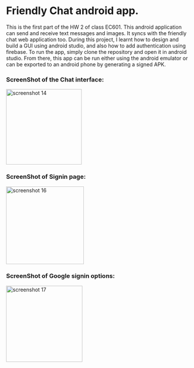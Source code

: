 # Friendly Chat android app.
This is the first part of the HW 2 of class EC601. This android application can send and receive text messages and images. It syncs with the friendly chat web application too.
During this project, I learnt how to design and build a GUI using android studio, and also how to add authentication using firebase.
To run the app, simply clone the repository and open it in android studio. From there, this app can be run either using the android emulator or can be exported to an android phone by generating a signed APK.

### ScreenShot of the Chat interface:

<img width="206" alt="screenshot 14" src="https://user-images.githubusercontent.com/31711508/32796364-89733692-c93c-11e7-9d71-ba4347d8487d.png">

### ScreenShot of Signin page:

<img width="212" alt="screenshot 16" src="https://user-images.githubusercontent.com/31711508/32796464-d94ba794-c93c-11e7-8838-c079bd71424b.png">

### ScreenShot of Google signin options:

<img width="208" alt="screenshot 17" src="https://user-images.githubusercontent.com/31711508/32796570-1f3872f0-c93d-11e7-98b7-97cacac08316.png">
